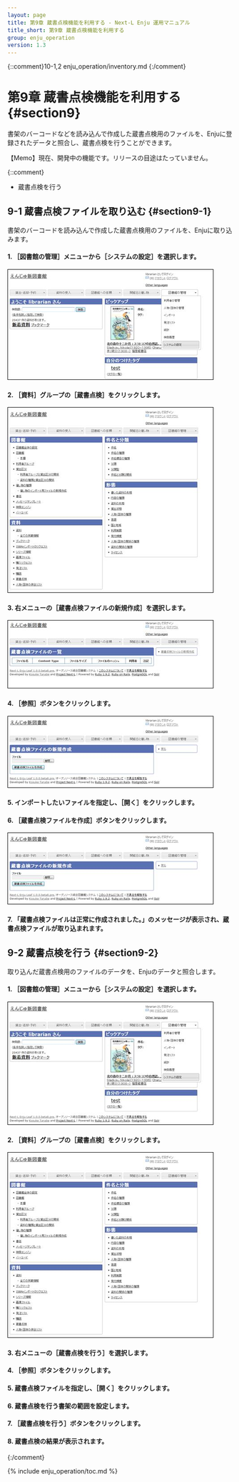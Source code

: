 ```yaml
---
layout: page
title: 第9章 蔵書点検機能を利用する - Next-L Enju 運用マニュアル
title_short: 第9章 蔵書点検機能を利用する
group: enju_operation
version: 1.3
---
```


{::comment}10-1,2  enju_operation/inventory.md {:/comment}

<a name="9" />

第9章 蔵書点検機能を利用する {#section9}
==========================================

書架のバーコードなどを読み込んで作成した蔵書点検用のファイルを、Enjuに登録されたデータと照合し、蔵書点検を行うことができます。

<div class="alert alert-info memo" markdown="1">
【Memo】現在、開発中の機能です。リリースの目途はたっていません。
</div>

{::comment}

* 蔵書点検を行う

9-1 蔵書点検ファイルを取り込む {#section9-1}
-----------------------------------------------

書架のバーコードを読み込んで作成した蔵書点検用のファイルを、Enjuに取り込みます。

#### 1. ［図書館の管理］メニューから［システムの設定］を選択します。  

![システムの設定](../assets/images/1.1/image_operation_247.jpg)

#### 2. ［資料］グループの［蔵書点検］をクリックします。  

![蔵書点検](../assets/images/1.1/image_operation_249.jpg)

#### 3. 右メニューの［蔵書点検ファイルの新規作成］を選択します。  

![蔵書点検ファイルの新規作成](../assets/images/1.1/image_operation_251.jpg)

#### 4. ［参照］ボタンをクリックします。  

![参照](../assets/images/1.1/image_operation_252.jpg)

#### 5. インポートしたいファイルを指定し、［開く］をクリックします。

#### 6. ［蔵書点検ファイルを作成］ボタンをクリックします。  

![蔵書点検ファイルを作成](../assets/images/1.1/image_operation_254.jpg)

#### 7. 「蔵書点検ファイルは正常に作成されました。」のメッセージが表示され、蔵書点検ファイルが取り込まれます。

9-2 蔵書点検を行う {#section9-2}
----------------------------------

取り込んだ蔵書点検用のファイルのデータを、Enjuのデータと照合します。

#### 1. ［図書館の管理］メニューから［システムの設定］を選択します。  

![システムの設定](../assets/images/1.1/image_operation_255.jpg)

#### 2. ［資料］グループの［蔵書点検］をクリックします。  

![蔵書点検](../assets/images/1.1/image_operation_249.jpg)

#### 3. 右メニューの［蔵書点検を行う］を選択します。

#### 4. ［参照］ボタンをクリックします。

#### 5. 蔵書点検ファイルを指定し、［開く］をクリックします。

#### 6. 蔵書点検を行う書架の範囲を設定します。

#### 7. ［蔵書点検を行う］ボタンをクリックします。

#### 8. 蔵書点検の結果が表示されます。

{:/comment}

{% include enju_operation/toc.md %}
